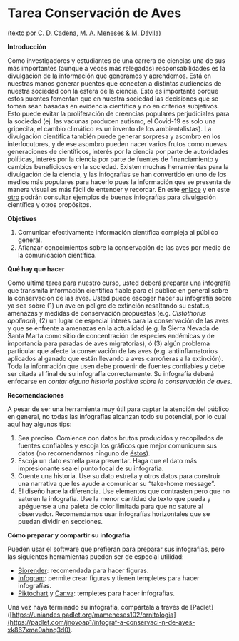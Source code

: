 # Tarea Conservación de Aves

[(texto por C. D. Cadena, M. A. Meneses & M. Dávila)](https://evolvert.weebly.com/)

**Introducción**

Como investigadores y estudiantes de una carrera de ciencias una de sus más importantes (aunque a veces más relegadas) responsabilidades es la divulgación de la información que generamos y aprendemos. Está en nuestras manos generar puentes que conecten a distintas audiencias de nuestra sociedad con la esfera de la ciencia. Esto es importante porque estos puentes fomentan que en nuestra sociedad las decisiones que se toman sean basadas en evidencia científica y no en criterios subjetivos. Esto puede evitar la proliferación de creencias populares perjudiciales para la sociedad (ej. las vacunas producen autismo, el Covid-19 es solo una gripecita, el cambio climático es un invento de los ambientalistas). La divulgación científica también puede generar sorpresa y asombro en los interlocutores, y de ese asombro pueden nacer varios frutos como nuevas generaciones de científicos, interés por la ciencia por parte de autoridades políticas, interés por la ciencia por parte de fuentes de financiamiento y cambios beneficiosos en la sociedad. Existen muchas herramientas para la divulgación de la ciencia, y las infografías se han convertido en uno de los medios más populares para hacerlo pues la información que se presenta de manera visual es más fácil de entender y recordar. En este [enlace](https://co.pinterest.com/infographiclist/infographics-science-/) y en este [otro](https://www.siegemedia.com/creation/best-infographics) podrán consultar ejemplos de buenas infografías para divulgación científica y otros propósitos.

**Objetivos**

1.	Comunicar efectivamente información científica compleja al público general. 
2.	Afianzar conocimientos sobre la conservación de las aves por medio de la comunicación científica. 

**Qué hay que hacer**

Como última tarea para nuestro curso, usted deberá preparar una infografía que transmita información científica fiable para el público en general sobre la conservación de las aves. Usted puede escoger hacer su infografía sobre ya sea sobre (1) un ave en peligro de extinción resaltando su estatus, amenazas y medidas de conservación propuestas (e.g. *Cistothorus apolinari*), (2) un lugar de especial interés para la conservación de las aves y que se enfrente a amenazas en la actualidad (e.g. la Sierra Nevada de Santa Marta como sitio de concentración de especies endémicas y de importancia para paradas de aves migratorias), ó (3) algún problema particular que afecte la conservación de las aves (e.g. antiinflamatorios aplicados al ganado que están llevando a aves carroñeras a la extinción). Toda la información que usen debe provenir de fuentes confiables y debe ser citada al final de su infografía correctamente. Su infografía deberá enfocarse en *contar alguna historia positiva sobre la conservación de aves*.

**Recomendaciones**

A pesar de ser una herramienta muy útil para captar la atención del público en general, no todas las infografías alcanzan todo su potencial, por lo cual aquí hay algunos tips:

1.	Sea preciso. Comience con datos brutos producidos y recopilados de fuentes confiables y escoja los gráficos que mejor comuniquen sus datos (no recomendamos ninguno de [éstos](https://viz.wtf/)).
2.	Escoja un dato estrella para presentar. Haga que el dato más impresionante sea el punto focal de su infografía. 
3.	Cuente una historia. Use su dato estrella y otros datos para construir una narrativa que les ayude a comunicar su “take-home message”. 
4.	El diseño hace la diferencia. Use elementos que contrasten pero que no saturen la infografía. Use la menor cantidad de texto que pueda y apéguense a una paleta de color limitada para que no sature al observador. Recomendamos usar infografías horizontales que se puedan dividir en secciones.

**Cómo preparar y compartir su infografía**

Pueden usar el software que prefieran para preparar sus infografías, pero las siguientes herramientas pueden ser de especial utilidad:

   - [Biorender](https://biorender.com/): recomendada para hacer figuras.
   - [Infogram](https://infogram.com/): permite crear figuras y tienen templetes para hacer infografías.
   - [Piktochart](https://piktochart.com/) y [Canva](https://www.canva.com/): templetes para hacer infografías.

Una vez haya terminado su infografía, compártala a través de [Padlet]([https://uniandes.padlet.org/mameneses102/ornitologia](https://padlet.com/jnovoap1/infograf-a-conservaci-n-de-aves-xk867xme0ahnq3d0).
